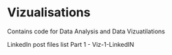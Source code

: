 # Vizualisations
Contains code for Data Analysis and Data Vizuatilations  

LinkedIn post files list
Part 1 - Viz-1-LinkedIN
